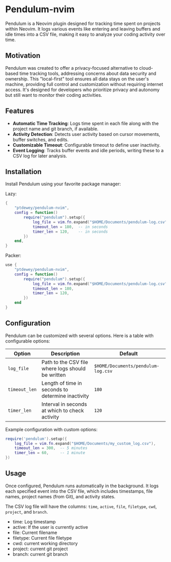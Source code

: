 # Pendulum-nvim

Pendulum is a Neovim plugin designed for tracking time spent on projects within Neovim. It logs various events like entering and leaving buffers and idle times into a CSV file, making it easy to analyze your coding activity over time.

## Motivation

Pendulum was created to offer a privacy-focused alternative to cloud-based time tracking tools, addressing concerns about data security and ownership. This "local-first" tool ensures all data stays on the user's machine, providing full control and customization without requiring internet access. It's designed for developers who prioritize privacy and autonomy but still want to monitor their coding activities.

## Features

- **Automatic Time Tracking**: Logs time spent in each file along with the project name and git branch, if available.
- **Activity Detection**: Detects user activity based on cursor movements, buffer switches, and edits.
- **Customizable Timeout**: Configurable timeout to define user inactivity.
- **Event Logging**: Tracks buffer events and idle periods, writing these to a CSV log for later analysis.

## Installation

Install Pendulum using your favorite package manager:

Lazy:
```lua
{
    "ptdewey/pendulum-nvim",
    config = function()
        require("pendulum").setup({
            log_file = vim.fn.expand("$HOME/Documents/pendulum-log.csv"),
            timeout_len = 180,  -- in seconds
            timer_len = 120,    -- in seconds
        })
    end,
}
```

Packer:
```lua
use {
    "ptdewey/pendulum-nvim",
    config = function()
        require("pendulum").setup({
            log_file = vim.fn.expand("$HOME/Documents/pendulum-log.csv"),
            timeout_len = 180,
            timer_len = 120,
        })
    end
}
```

## Configuration

Pendulum can be customized with several options. Here is a table with configurable options:

| Option      | Description                                       | Default                             |
|-------------|---------------------------------------------------|-------------------------------------|
| `log_file`  | Path to the CSV file where logs should be written | `$HOME/Documents/pendulum-log.csv` |
| `timeout_len` | Length of time in seconds to determine inactivity | `180`                               |
| `timer_len` | Interval in seconds at which to check activity    | `120`                               |

Example configuration with custom options:

```lua
require('pendulum').setup({
    log_file = vim.fn.expand("$HOME/Documents/my_custom_log.csv"),
    timeout_len = 300,  -- 5 minutes
    timer_len = 60,     -- 1 minute
})
```

## Usage

Once configured, Pendulum runs automatically in the background. It logs each specified event into the CSV file, which includes timestamps, file names, project names (from Git), and activity states.

The CSV log file will have the columns: `time`, `active`, `file`, `filetype`, `cwd`, `project`, and `branch`.
- time: Log timestamp
- active: If the user is currently active
- file: Current filename
- filetype: Current file filetype
- cwd: current working directory
- project: current git project
- branch: current git branch

